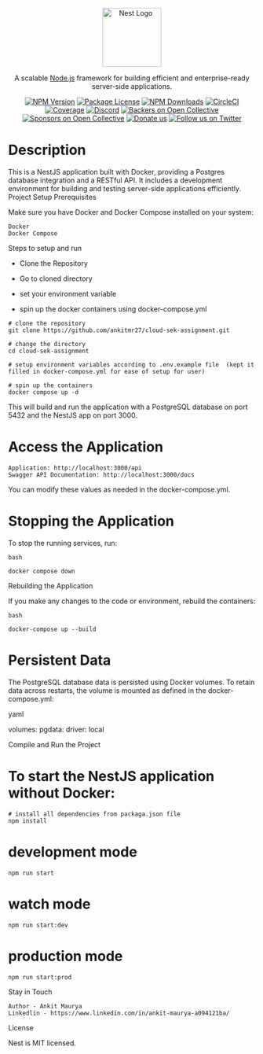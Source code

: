 <p align="center"> <a href="http://nestjs.com/" target="blank"><img src="https://nestjs.com/img/logo-small.svg" width="120" alt="Nest Logo" /></a> </p> <p align="center">A scalable <a href="http://nodejs.org" target="_blank">Node.js</a> framework for building efficient and enterprise-ready server-side applications.</p> <p align="center"> <a href="https://www.npmjs.com/~nestjscore" target="_blank"><img src="https://img.shields.io/npm/v/@nestjs/core.svg" alt="NPM Version" /></a> <a href="https://www.npmjs.com/~nestjscore" target="_blank"><img src="https://img.shields.io/npm/l/@nestjs/core.svg" alt="Package License" /></a> <a href="https://www.npmjs.com/~nestjscore" target="_blank"><img src="https://img.shields.io/npm/dm/@nestjs/common.svg" alt="NPM Downloads" /></a> <a href="https://circleci.com/gh/nestjs/nest" target="_blank"><img src="https://img.shields.io/circleci/build/github/nestjs/nest/master" alt="CircleCI" /></a> <a href="https://coveralls.io/github/nestjs/nest?branch=master" target="_blank"><img src="https://coveralls.io/repos/github/nestjs/nest/badge.svg?branch=master#9" alt="Coverage" /></a> <a href="https://discord.gg/G7Qnnhy" target="_blank"><img src="https://img.shields.io/badge/discord-online-brightgreen.svg" alt="Discord"/></a> <a href="https://opencollective.com/nest#backer" target="_blank"><img src="https://opencollective.com/nest/backers/badge.svg" alt="Backers on Open Collective" /></a> <a href="https://opencollective.com/nest#sponsor" target="_blank"><img src="https://opencollective.com/nest/sponsors/badge.svg" alt="Sponsors on Open Collective" /></a> <a href="https://paypal.me/kamilmysliwiec" target="_blank"><img src="https://img.shields.io/badge/Donate-PayPal-ff3f59.svg" alt="Donate us"/></a> <a href="https://twitter.com/nestframework" target="_blank"><img src="https://img.shields.io/twitter/follow/nestframework.svg?style=social&label=Follow" alt="Follow us on Twitter"></a> </p>

# Description

This is a NestJS application built with Docker, providing a Postgres database integration and a RESTful API. It includes a development environment for building and testing server-side applications efficiently.
Project Setup
Prerequisites

Make sure you have Docker and Docker Compose installed on your system:

    Docker
    Docker Compose

Steps to setup and run

   -  Clone the Repository

   -  Go to cloned directory
     
   -  set your environment variable
     
   -  spin up the docker containers using docker-compose.yml

    # clone the repository
    git clone https://github.com/ankitmr27/cloud-sek-assignment.git
    
    # change the directory
    cd cloud-sek-assignment

    # setup environment variables according to .env.example file  (kept it filled in docker-compose.yml for ease of setup for user)
    
    # spin up the containers
    docker compose up -d

This will build and run the application with a PostgreSQL database on port 5432 and the NestJS app on port 3000.

#  Access the Application
    Application: http://localhost:3000/api
    Swagger API Documentation: http://localhost:3000/docs

You can modify these values as needed in the docker-compose.yml.
# Stopping the Application

To stop the running services, run:

    bash
    
    docker compose down

Rebuilding the Application

If you make any changes to the code or environment, rebuild the containers:

    bash
    
    docker-compose up --build

# Persistent Data

The PostgreSQL database data is persisted using Docker volumes. To retain data across restarts, the volume is mounted as defined in the docker-compose.yml:

yaml

volumes:
pgdata:
driver: local

Compile and Run the Project

# To start the NestJS application without Docker:

    # install all dependencies from packaga.json file
    npm install

# development mode

    npm run start

# watch mode

    npm run start:dev

# production mode

    npm run start:prod

Stay in Touch

    Author - Ankit Maurya
    Linkedlin - https://www.linkedin.com/in/ankit-maurya-a094121ba/

License

Nest is MIT licensed.
